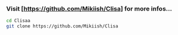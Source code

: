 ### Visit [https://github.com/Mikiish/Clisa] for more infos...

```bash
cd Clisaa
git clone https://github.com/Mikiish/Clisa
```

